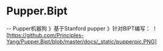 # Pupper.Bipt
--
Pupper机器狗
》基于Stanford pupper
》针对BIPT编写：
！[https://github.com/Principles-Yang/Pupper.Bipt/blob/master/docs/_static/pupperpic.PNG]
